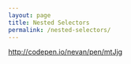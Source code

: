 ```yaml
---
layout: page
title: Nested Selectors
permalink: /nested-selectors/
---
```


http://codepen.io/nevan/pen/mtJjg